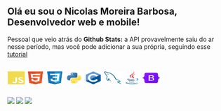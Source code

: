 ## Olá eu sou o Nicolas Moreira Barbosa, Desenvolvedor web e mobile!

Pessoal que veio atrás do **Github Stats:** a API provavelmente saiu do ar nesse período,
mas você pode adicionar a sua própria, seguindo esse [tutorial](https://github.com/anuraghazra/github-readme-stats/blob/master/readme.md#deploy-on-your-own-vercel-instance)

<div style="display: inline_block"><br>
  <img align="center" alt="Nicolas-Js" height="30" width="40" src="https://raw.githubusercontent.com/devicons/devicon/master/icons/javascript/javascript-plain.svg">
  <img align="center" alt="Nicolas-HTML" height="30" width="40" src="https://raw.githubusercontent.com/devicons/devicon/master/icons/html5/html5-original.svg">
  <img align="center" alt="Nicolas-CSS" height="30" width="40" src="https://raw.githubusercontent.com/devicons/devicon/master/icons/css3/css3-original.svg">
  <img align="center" alt="Nicolas-Python" height="30" width="40" src="https://raw.githubusercontent.com/devicons/devicon/master/icons/python/python-original.svg">
  <img align="center" alt="Nicolas-C" height="30" width="40" src="https://raw.githubusercontent.com/devicons/devicon/master/icons/c/c-original.svg">
  <img align="center" alt="Nicolas-myslq" height="30" width="40" src="https://raw.githubusercontent.com/devicons/devicon/master/icons/mysql/mysql-original.svg">
  <img align="center" alt="Nicolas-java" height="30" width="40" src="https://raw.githubusercontent.com/devicons/devicon/master/icons/java/java-original.svg">
  <img align="center" alt="Nicolas-boo" height="30" width="40" src="https://raw.githubusercontent.com/devicons/devicon/master/icons/bootstrap/bootstrap-original.svg">
   
</div>
  
  ##
 
<div> 
 
  <a href="https://instagram.com/nicolasmoreira206" target="_blank"><img src="https://img.shields.io/badge/-Instagram-%23E4405F?style=for-the-badge&logo=instagram&logoColor=white" target="_blank"></a>
  <a href = "mailto:nico.mb2003@gmail.com"><img src="https://img.shields.io/badge/-Gmail-%23333?style=for-the-badge&logo=gmail&logoColor=white" target="_blank"></a>
  <a href="https://www.linkedin.com/in/nicolas-moreira-a304a4226/" target="_blank"><img src="https://img.shields.io/badge/-LinkedIn-%230077B5?style=for-the-badge&logo=linkedin&logoColor=white" target="_blank"></a> 
  
</div>
